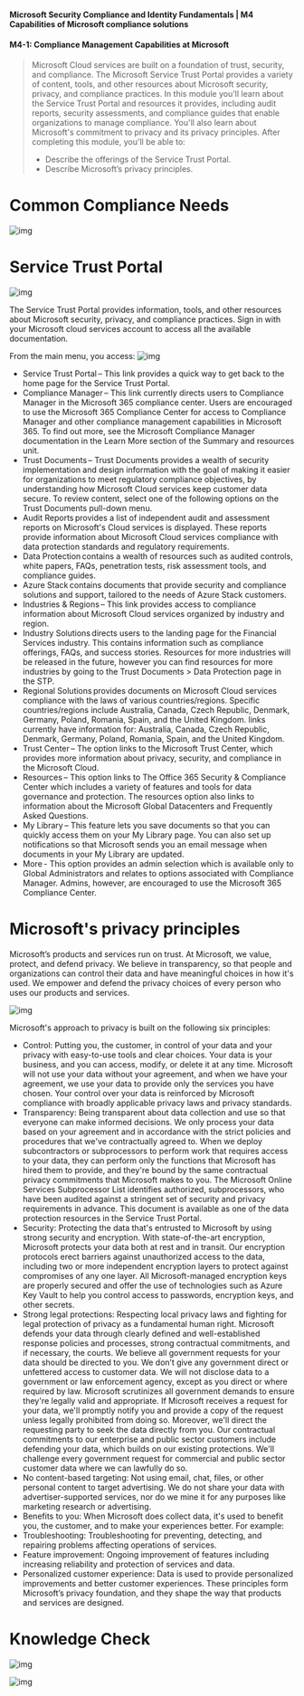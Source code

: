 #### Microsoft Security Compliance and Identity Fundamentals | M4 Capabilities of Microsoft compliance solutions 
#### M4-1: Compliance Management Capabilities at Microsoft 

> Microsoft Cloud services are built on a foundation of trust, security, and compliance. The Microsoft Service Trust Portal provides a variety of content, tools, and other resources about Microsoft security, privacy, and compliance practices. 
> In this module you'll learn about the Service Trust Portal and resources it provides, including audit reports, security assessments, and compliance guides that enable organizations to manage compliance. You'll also learn about Microsoft's commitment to privacy and its privacy principles.
> After completing this module, you'll be able to: 
> - Describe the offerings of the Service Trust Portal. 
> - Describe Microsoft’s privacy principles. 

# Common Compliance Needs 

![img](img/m04-01_01.png)

# Service Trust Portal 

![img](img/m04-01_02.png)

The Service Trust Portal provides information, tools, and other resources about Microsoft security, privacy, and compliance practices. Sign in with your Microsoft cloud services account to access all the available documentation. 

From the main menu, you access: 
![img](img/m04-01_03.png)

- Service Trust Portal – This link provides a quick way to get back to the home page for the Service Trust Portal. 
- Compliance Manager – This link currently directs users to Compliance Manager in the Microsoft 365 compliance center. Users are encouraged to use the Microsoft 365 Compliance Center for access to Compliance Manager and other compliance management capabilities in Microsoft 365. To find out more, see the Microsoft Compliance Manager documentation in the Learn More section of the Summary and resources unit. 
- Trust Documents – Trust Documents provides a wealth of security implementation and design information with the goal of making it easier for organizations to meet regulatory compliance objectives, by understanding how Microsoft Cloud services keep customer data secure. To review content, select one of the following options on the Trust Documents pull-down menu. 
- Audit Reports provides a list of independent audit and assessment reports on Microsoft's Cloud services is displayed. These reports provide information about Microsoft Cloud services compliance with data protection standards and regulatory requirements. 
- Data Protection contains a wealth of resources such as audited controls, white papers, FAQs, penetration tests, risk assessment tools, and compliance guides. 
- Azure Stack contains documents that provide security and compliance solutions and support, tailored to the needs of Azure Stack customers. 
- Industries & Regions – This link provides access to compliance information about Microsoft Cloud services organized by industry and region. 
- Industry Solutions directs users to the landing page for the Financial Services industry. This contains information such as compliance offerings, FAQs, and success stories. Resources for more industries will be released in the future, however you can find resources for more industries by going to the Trust Documents > Data Protection page in the STP. 
- Regional Solutions provides documents on Microsoft Cloud services compliance with the laws of various countries/regions. Specific countries/regions include Australia, Canada, Czech Republic, Denmark, Germany, Poland, Romania, Spain, and the United Kingdom. links currently have information for: Australia, Canada, Czech Republic, Denmark, Germany, Poland, Romania, Spain, and the United Kingdom. 
- Trust Center – The option links to the Microsoft Trust Center, which provides more information about privacy, security, and compliance in the Microsoft Cloud. 
- Resources – This option links to The Office 365 Security & Compliance Center which includes a variety of features and tools for data governance and protection. The resources option also links to information about the Microsoft Global Datacenters and Frequently Asked Questions. 
- My Library – This feature lets you save documents so that you can quickly access them on your My Library page. You can also set up notifications so that Microsoft sends you an email message when documents in your My Library are updated. 
- More - This option provides an admin selection which is available only to Global Administrators and relates to options associated with Compliance Manager. Admins, however, are encouraged to use the Microsoft 365 Compliance Center. 

# Microsoft's privacy principles 

Microsoft’s products and services run on trust. At Microsoft, we value, protect, and defend privacy. We believe in transparency, so that people and organizations can control their data and have meaningful choices in how it's used. We empower and defend the privacy choices of every person who uses our products and services. 

![img](img/m04-01_04.png)

Microsoft's approach to privacy is built on the following six principles: 
- Control: Putting you, the customer, in control of your data and your privacy with easy-to-use tools and clear choices. Your data is your business, and you can access, modify, or delete it at any time. Microsoft will not use your data without your agreement, and when we have your agreement, we use your data to provide only the services you have chosen. Your control over your data is reinforced by Microsoft compliance with broadly applicable privacy laws and privacy standards. 
- Transparency: Being transparent about data collection and use so that everyone can make informed decisions. We only process your data based on your agreement and in accordance with the strict policies and procedures that we've contractually agreed to. When we deploy subcontractors or subprocessors to perform work that requires access to your data, they can perform only the functions that Microsoft has hired them to provide, and they're bound by the same contractual privacy commitments that Microsoft makes to you. The Microsoft Online Services Subprocessor List identifies authorized, subprocessors, who have been audited against a stringent set of security and privacy requirements in advance. This document is available as one of the data protection resources in the Service Trust Portal. 
- Security: Protecting the data that's entrusted to Microsoft by using strong security and encryption. With state-of-the-art encryption, Microsoft protects your data both at rest and in transit. Our encryption protocols erect barriers against unauthorized access to the data, including two or more independent encryption layers to protect against compromises of any one layer. All Microsoft-managed encryption keys are properly secured and offer the use of technologies such as Azure Key Vault to help you control access to passwords, encryption keys, and other secrets. 
- Strong legal protections: Respecting local privacy laws and fighting for legal protection of privacy as a fundamental human right. Microsoft defends your data through clearly defined and well-established response policies and processes, strong contractual commitments, and if necessary, the courts. We believe all government requests for your data should be directed to you. We don’t give any government direct or unfettered access to customer data. We will not disclose data to a government or law enforcement agency, except as you direct or where required by law. Microsoft scrutinizes all government demands to ensure they're legally valid and appropriate. If Microsoft receives a request for your data, we'll promptly notify you and provide a copy of the request unless legally prohibited from doing so. Moreover, we'll direct the requesting party to seek the data directly from you. Our contractual commitments to our enterprise and public sector customers include defending your data, which builds on our existing protections. We'll challenge every government request for commercial and public sector customer data where we can lawfully do so. 
- No content-based targeting: Not using email, chat, files, or other personal content to target advertising. We do not share your data with advertiser-supported services, nor do we mine it for any purposes like marketing research or advertising. 
- Benefits to you: When Microsoft does collect data, it's used to benefit you, the customer, and to make your experiences better. For example: 
- Troubleshooting: Troubleshooting for preventing, detecting, and repairing problems affecting operations of services. 
- Feature improvement: Ongoing improvement of features including increasing reliability and protection of services and data. 
- Personalized customer experience: Data is used to provide personalized improvements and better customer experiences. 
These principles form Microsoft’s privacy foundation, and they shape the way that products and services are designed. 

# Knowledge Check

![img](img/m04-01_05.png)

![img](img/m04-01_06.png)
